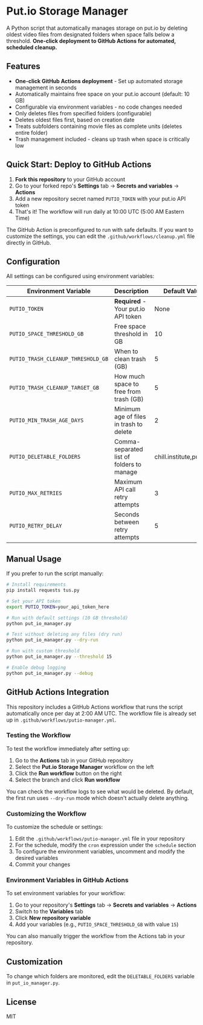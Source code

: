 # Put.io Storage Manager

A Python script that automatically manages storage on put.io by deleting oldest video files from designated folders when space falls below a threshold. **One-click deployment to GitHub Actions for automated, scheduled cleanup.**

## Features

- **One-click GitHub Actions deployment** - Set up automated storage management in seconds
- Automatically maintains free space on your put.io account (default: 10 GB)
- Configurable via environment variables - no code changes needed
- Only deletes files from specified folders (configurable)
- Deletes oldest files first, based on creation date
- Treats subfolders containing movie files as complete units (deletes entire folder)
- Trash management included - cleans up trash when space is critically low

## Quick Start: Deploy to GitHub Actions

1. **Fork this repository** to your GitHub account
2. Go to your forked repo's **Settings** tab → **Secrets and variables** → **Actions**
3. Add a new repository secret named `PUTIO_TOKEN` with your put.io API token
4. That's it! The workflow will run daily at 10:00 UTC (5:00 AM Eastern Time)

The GitHub Action is preconfigured to run with safe defaults. If you want to customize the settings, you can edit the `.github/workflows/cleanup.yml` file directly in GitHub.

## Configuration

All settings can be configured using environment variables:

| Environment Variable | Description | Default Value |
|---|---|---|
| `PUTIO_TOKEN` | **Required** - Your put.io API token | None |
| `PUTIO_SPACE_THRESHOLD_GB` | Free space threshold in GB | 10 |
| `PUTIO_TRASH_CLEANUP_THRESHOLD_GB` | When to clean trash (GB) | 5 |
| `PUTIO_TRASH_CLEANUP_TARGET_GB` | How much space to free from trash (GB) | 5 |
| `PUTIO_MIN_TRASH_AGE_DAYS` | Minimum age of files in trash to delete | 2 |
| `PUTIO_DELETABLE_FOLDERS` | Comma-separated list of folders to manage | chill.institute,putfirst |
| `PUTIO_MAX_RETRIES` | Maximum API call retry attempts | 3 |
| `PUTIO_RETRY_DELAY` | Seconds between retry attempts | 5 |

## Manual Usage

If you prefer to run the script manually:

```bash
# Install requirements
pip install requests tus.py

# Set your API token
export PUTIO_TOKEN=your_api_token_here

# Run with default settings (10 GB threshold)
python put_io_manager.py

# Test without deleting any files (dry run)
python put_io_manager.py --dry-run

# Run with custom threshold
python put_io_manager.py --threshold 15

# Enable debug logging
python put_io_manager.py --debug
```

## GitHub Actions Integration

This repository includes a GitHub Actions workflow that runs the script automatically once per day at 2:00 AM UTC. The workflow file is already set up in `.github/workflows/putio-manager.yml`.

### Testing the Workflow

To test the workflow immediately after setting up:

1. Go to the **Actions** tab in your GitHub repository
2. Select the **Put.io Storage Manager** workflow on the left
3. Click the **Run workflow** button on the right
4. Select the branch and click **Run workflow**

You can check the workflow logs to see what would be deleted. By default, the first run uses `--dry-run` mode which doesn't actually delete anything.

### Customizing the Workflow

To customize the schedule or settings:

1. Edit the `.github/workflows/putio-manager.yml` file in your repository
2. For the schedule, modify the `cron` expression under the `schedule` section
3. To configure the environment variables, uncomment and modify the desired variables
4. Commit your changes

### Environment Variables in GitHub Actions

To set environment variables for your workflow:

1. Go to your repository's **Settings** tab → **Secrets and variables** → **Actions**
2. Switch to the **Variables** tab
3. Click **New repository variable**
4. Add your variables (e.g., `PUTIO_SPACE_THRESHOLD_GB` with value `15`)



You can also manually trigger the workflow from the Actions tab in your repository.

## Customization

To change which folders are monitored, edit the `DELETABLE_FOLDERS` variable in `put_io_manager.py`.

## License

MIT